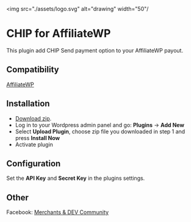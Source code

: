 <img src="./assets/logo.svg" alt="drawing" width="50"/

# CHIP for AffiliateWP

This plugin add CHIP Send payment option to your AffiliateWP payout.

## Compatibility

[AffiliateWP](https://affiliatewp.com/)

## Installation

* [Download zip](https://github.com/CHIPAsia/chip-for-affiliatewp/archive/main.zip).
* Log in to your Wordpress admin panel and go: **Plugins** -> **Add New**
* Select **Upload Plugin**, choose zip file you downloaded in step 1 and press **Install Now**
* Activate plugin

## Configuration

Set the **API Key** and **Secret Key** in the plugins settings.

## Other

Facebook: [Merchants & DEV Community](https://www.facebook.com/groups/3210496372558088)